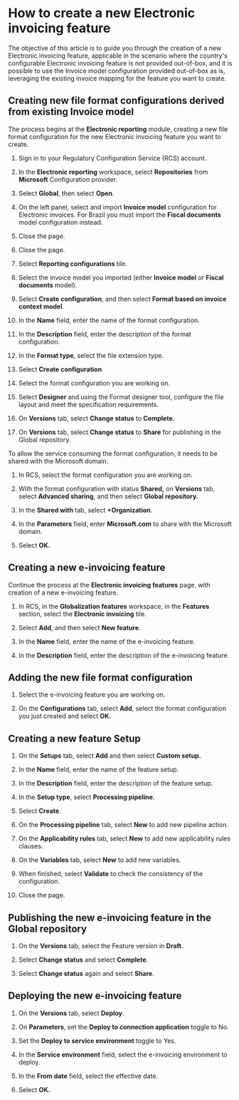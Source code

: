 # How to create a new Electronic invoicing feature

The objective of this article is to guide you through the creation of a new Electronic invoicing feature, applicable in the scenario where the country's configurable Electronic invoicing feature is not provided out-of-box, and it is possible to use the Invoice model configuration provided out-of-box as is, leveraging the existing invoice mapping for the feature you want to create.

## Creating new file format configurations derived from existing Invoice model

The process begins at the **Electronic reporting** module, creating a new file format configuration for the new Electronic invoicing feature you want to create.

1.  Sign in to your Regulatory Configuration Service (RCS) account.

2.  In the **Electronic reporting** workspace, select **Repositories** from **Microsoft** Configuration provider.

3.  Select **Global**, then select **Open**.

4.  On the left panel, select and import **Invoice model** configuration for Electronic invoices. For Brazil you must import the **Fiscal documents** model configuration instead.

5.  Close the page.

6.  Close the page.

7.  Select **Reporting configurations** tile.

8.  Select the invoice model you imported (either **Invoice model** or **Fiscal documents** model).

9.  Select **Create configuration**, and then select **Format based on invoice context model**.

10. In the **Name** field, enter the name of the format configuration.

11. In the **Description** field, enter the description of the format configuration.

12. In the **Format type**, select the file extension type.

13. Select **Create configuration**.

14. Select the format configuration you are working on.

15. Select **Designer** and using the Format designer tool, configure the file layout and meet the specification requirements.

17. On **Versions** tab, select **Change status** to **Complete**.

18. On **Versions** tab, select **Change status** to **Share** for publishing in the Global repository.

To allow the service consuming the format configuration, it needs to be shared with the Microsoft domain.

1.  In RCS, select the format configuration you are working on.

2.  With the format configuration with status **Shared,** on **Versions** tab, select **Advanced sharing**, and then select **Global repository.**

3.  In the **Shared with** tab, select **+Organization**.

4.  In the **Parameters** field, enter **Microsoft.com** to share with the Microsoft domain.

5.  Select **OK.**

## Creating a new e-invoicing feature

Continue the process at the **Electronic invoicing features** page, with creation of a new e-invoicing feature.

1.  In RCS, in the **Globalization features** workspace, in the **Features** section, select the **Electronic invoicing** tile.

2.  Select **Add**, and then select **New feature**.

3.  In the **Name** field, enter the name of the e-invoicing feature.

4.  In the **Description** field, enter the description of the e-invoicing feature.

## Adding the new file format configuration

1.  Select the e-invoicing feature you are working on.

2.  On the **Configurations** tab, select **Add**, select the format configuration you just created and select **OK.**

## Creating a new feature Setup

1.  On the **Setups** tab, select **Add** and then select **Custom setup.**

2.  In the **Name** field, enter the name of the feature setup.

3.  In the **Description** field, enter the description of the feature setup.

4.  In the **Setup type**, select **Processing pipeline**.

5.  Select **Create**.

6.  On the **Processing pipeline** tab, select **New** to add new pipeline action.

7.  On the **Applicability rules** tab, select **New** to add new applicability rules clauses.

8.  On the **Variables** tab, select **New** to add new variables.

9.  When finished, select **Validate** to check the consistency of the configuration.

10. Close the page.

## Publishing the new e-invoicing feature in the Global repository

1.  On the **Versions** tab, select the Feature version in **Draft.**

2.  Select **Change status** and select **Complete**.

3.  Select **Change status** again and select **Share**.

## Deploying the new e-invoicing feature

1.  On the **Versions** tab, select **Deploy**.

2.  On **Parameters**, set the **Deploy to connection application** toggle to No.

3.  Set the **Deploy to service environment** toggle to Yes.

4.  In the **Service environment** field, select the e-invoicing environment to deploy.

5.  In the **From date** field, select the effective date.

6.  Select **OK.**
